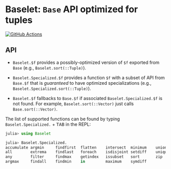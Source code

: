 # Baselet: `Base` API optimized for tuples

[![GitHub Actions](https://github.com/tkf/Baselet.jl/workflows/Run%20tests/badge.svg)](https://github.com/tkf/Baselet.jl/actions?query=workflow%3A%22Run+tests%22)

## API

* `Baselet.$f` provides a possibly-optimized version of `$f` exported
  from `Base` (e.g., `Baselet.sort(::Tuple)`).

* `Baselet.Specialized.$f` provides a function `$f` with a subset of
  API from `Base.$f` that is _guaranteed_ to have optimized
  specializations (e.g., `Baselet.Specialized.sort(::Tuple)`).

* `Baselet.$f` fallbacks to `Base.$f` if associated
  `Baselet.Specialized.$f` is not found.  For example,
  `Baselet.sort(::Vector)` just calls `Base.sort(::Vector)`.

The list of supported functions can be found by typing
`Baselet.Specialized.` + <kbd>TAB</kbd> in the REPL:

```julia
julia> using Baselet

julia> Baselet.Specialized.
accumulate argmin     findfirst  flatten    intersect  minimum    union
all        extrema    findlast   foreach    isdisjoint setdiff    unique
any        filter     findmax    getindex   issubset   sort       zip
argmax     findall    findmin    in         maximum    symdiff
```
